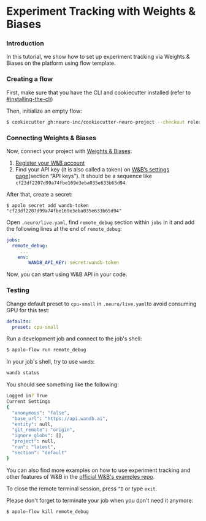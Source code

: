 # Experiment Tracking with Weights & Biases

### Introduction

In this tutorial, we show how to set up experiment tracking via Weights & Biases on the platform using flow template.

### Creating a flow

First, make sure that you have the CLI and cookiecutter installed (refer to [#installing-the-cli](../../first-steps/getting-started.md#installing-the-cli "mention"))

Then, initialize an empty flow:

```bash
$ cookiecutter gh:neuro-inc/cookiecutter-neuro-project --checkout release
```

### Connecting Weights & Biases

Now, connect your project with [Weights & Biases](https://www.wandb.com/):

1. [Register your W\&B account](https://app.wandb.ai/login?signup=true)
2. Find your API key (it is also called a token) on [W\&B’s settings page](https://app.wandb.ai/settings)(section “API keys”). It should be a sequence like `cf23df2207d99a74fbe169e3eba035e633b65d94`.

After that, create a secret:

```
$ apolo secret add wandb-token "cf23df2207d99a74fbe169e3eba035e633b65d94"
```

Open `.neuro/live.yaml`, find `remote_debug` section within `jobs` in it and add the following lines at the end of `remote_debug`:

```yaml
jobs:
  remote_debug:
     ...
    env:
        WANDB_API_KEY: secret:wandb-token
```

Now, you can start using W\&B API in your code.

### Testing

Change default preset to `cpu-small` in `.neuro/live.yaml`to avoid consuming GPU for this test:

```yaml
defaults:
  preset: cpu-small
```

Run a development job and connect to the job's shell:

```bash
$ apolo-flow run remote_debug
```

In your job's shell, try to use `wandb`:

```bash
wandb status
```

You should see something like the following:

```bash
Logged in? True
Current Settings
{
  "anonymous": "false",
  "base_url": "https://api.wandb.ai",
  "entity": null,
  "git_remote": "origin",
  "ignore_globs": [],
  "project": null,
  "run": "latest",
  "section": "default"
}
```

You can also find more examples on how to use experiment tracking and other features of W\&B in the [official W\&B's examples repo](https://github.com/wandb/examples).

To close the remote terminal session, press `^D` or type `exit`.

Please don't forget to terminate your job when you don't need it anymore:

```bash
$ apolo-flow kill remote_debug
```
